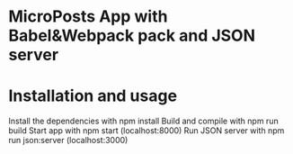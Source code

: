 # MicroPosts App with Babel&Webpack pack and JSON server

# Installation and usage

Install the dependencies with npm install
Build and compile with npm run build
Start app with npm start (localhost:8000)
Run JSON server with npm run json:server (localhost:3000)
